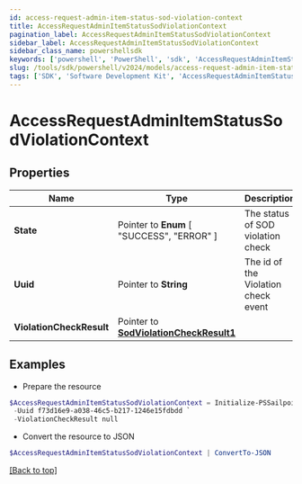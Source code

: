 ```yaml
---
id: access-request-admin-item-status-sod-violation-context
title: AccessRequestAdminItemStatusSodViolationContext
pagination_label: AccessRequestAdminItemStatusSodViolationContext
sidebar_label: AccessRequestAdminItemStatusSodViolationContext
sidebar_class_name: powershellsdk
keywords: ['powershell', 'PowerShell', 'sdk', 'AccessRequestAdminItemStatusSodViolationContext'] 
slug: /tools/sdk/powershell/v2024/models/access-request-admin-item-status-sod-violation-context
tags: ['SDK', 'Software Development Kit', 'AccessRequestAdminItemStatusSodViolationContext']
---
```



# AccessRequestAdminItemStatusSodViolationContext

## Properties

Name | Type | Description | Notes
------------ | ------------- | ------------- | -------------
**State** |  Pointer to  **Enum** [  "SUCCESS",    "ERROR" ] | The status of SOD violation check | [optional] 
**Uuid** |  Pointer to **String** | The id of the Violation check event | [optional] 
**ViolationCheckResult** |  Pointer to [**SodViolationCheckResult1**](sod-violation-check-result1) |  | [optional] 

## Examples

- Prepare the resource
```powershell
$AccessRequestAdminItemStatusSodViolationContext = Initialize-PSSailpoint.V2024AccessRequestAdminItemStatusSodViolationContext  -State SUCCESS `
 -Uuid f73d16e9-a038-46c5-b217-1246e15fdbdd `
 -ViolationCheckResult null
```

- Convert the resource to JSON
```powershell
$AccessRequestAdminItemStatusSodViolationContext | ConvertTo-JSON
```


[[Back to top]](#) 

